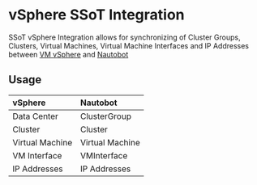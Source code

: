 # vSphere SSoT Integration

SSoT vSphere Integration allows for synchronizing of Cluster Groups, Clusters, Virtual Machines, Virtual Machine Interfaces and IP Addresses between [VM vSphere](https://www.vmware.com/products/cloud-infrastructure/vsphere) and [Nautobot](https://github.com/nautobot/nautobot)

## Usage

| vSphere         | Nautobot        |
| :-------------- | :-------------- |
| Data Center     | ClusterGroup    |
| Cluster         | Cluster         |
| Virtual Machine | Virtual Machine |
| VM Interface    | VMInterface     |
| IP Addresses    | IP Addresses    |

